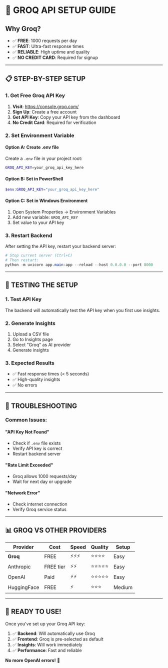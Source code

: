 # 🚀 **GROQ API SETUP GUIDE**

## **Why Groq?**

- ✅ **FREE**: 1000 requests per day
- ✅ **FAST**: Ultra-fast response times
- ✅ **RELIABLE**: High uptime and quality
- ✅ **NO CREDIT CARD**: Required for signup

---

## **📋 STEP-BY-STEP SETUP**

### **1. Get Free Groq API Key**

1. **Visit**: https://console.groq.com/
2. **Sign Up**: Create a free account
3. **Get API Key**: Copy your API key from the dashboard
4. **No Credit Card**: Required for verification

### **2. Set Environment Variable**

#### **Option A: Create .env file**

Create a `.env` file in your project root:

```bash
GROQ_API_KEY=your_groq_api_key_here
```

#### **Option B: Set in PowerShell**

```powershell
$env:GROQ_API_KEY="your_groq_api_key_here"
```

#### **Option C: Set in Windows Environment**

1. Open System Properties → Environment Variables
2. Add new variable: `GROQ_API_KEY`
3. Set value to your API key

### **3. Restart Backend**

After setting the API key, restart your backend server:

```powershell
# Stop current server (Ctrl+C)
# Then restart:
python -m uvicorn app.main:app --reload --host 0.0.0.0 --port 8000
```

---

## **🎯 TESTING THE SETUP**

### **1. Test API Key**

The backend will automatically test the API key when you first use insights.

### **2. Generate Insights**

1. Upload a CSV file
2. Go to Insights page
3. Select "Groq" as AI provider
4. Generate insights

### **3. Expected Results**

- ✅ Fast response times (< 5 seconds)
- ✅ High-quality insights
- ✅ No errors

---

## **🔧 TROUBLESHOOTING**

### **Common Issues:**

#### **"API Key Not Found"**

- Check if `.env` file exists
- Verify API key is correct
- Restart backend server

#### **"Rate Limit Exceeded"**

- Groq allows 1000 requests/day
- Wait for next day or upgrade

#### **"Network Error"**

- Check internet connection
- Verify Groq service status

---

## **📊 GROQ VS OTHER PROVIDERS**

| Provider    | Cost      | Speed  | Quality    | Setup  |
| ----------- | --------- | ------ | ---------- | ------ |
| **Groq**    | FREE      | ⚡⚡⚡ | ⭐⭐⭐⭐   | Easy   |
| Anthropic   | FREE tier | ⚡⚡   | ⭐⭐⭐⭐⭐ | Easy   |
| OpenAI      | Paid      | ⚡⚡   | ⭐⭐⭐⭐⭐ | Easy   |
| HuggingFace | FREE      | ⚡     | ⭐⭐⭐     | Medium |

---

## **🎉 READY TO USE!**

Once you've set up your Groq API key:

1. ✅ **Backend**: Will automatically use Groq
2. ✅ **Frontend**: Groq is pre-selected as default
3. ✅ **Insights**: Will work immediately
4. ✅ **Performance**: Fast and reliable

**No more OpenAI errors!** 🚀
